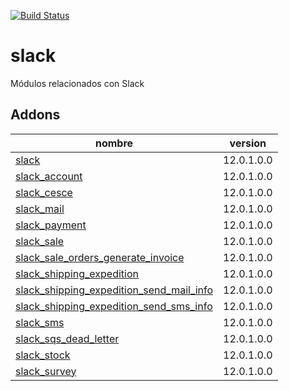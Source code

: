 [![Build Status](https://travis-ci.org/OdooNodrizaTech/slack.svg?branch=12.0)](https://travis-ci.org/OdooNodrizaTech/slack)

slack
=========
Módulos relacionados con Slack


Addons
----------------
nombre | version
--- | ---
[slack](slack/) | 12.0.1.0.0
[slack_account](slack_account/) | 12.0.1.0.0
[slack_cesce](slack_cesce/) | 12.0.1.0.0
[slack_mail](slack_mail/) | 12.0.1.0.0
[slack_payment](slack_payment/) | 12.0.1.0.0
[slack_sale](slack_sale/) | 12.0.1.0.0
[slack_sale_orders_generate_invoice](slack_sale_orders_generate_invoice/) | 12.0.1.0.0
[slack_shipping_expedition](slack_shipping_expedition/) | 12.0.1.0.0
[slack_shipping_expedition_send_mail_info](slack_shipping_expedition_send_mail_info/) | 12.0.1.0.0
[slack_shipping_expedition_send_sms_info](slack_shipping_expedition_send_sms_info/) | 12.0.1.0.0
[slack_sms](slack_sms/) | 12.0.1.0.0
[slack_sqs_dead_letter](slack_sqs_dead_letter/) | 12.0.1.0.0
[slack_stock](slack_stock/) | 12.0.1.0.0
[slack_survey](slack_survey/) | 12.0.1.0.0
